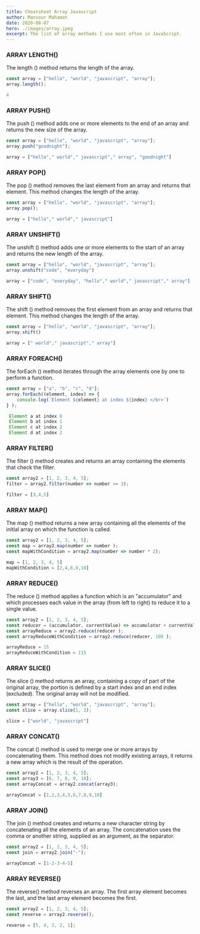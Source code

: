 ```yaml
---
title: Cheatsheet Array Javascript
author: Mansour Mahamat
date: 2020-08-07
hero: ./images/array.jpeg
excerpt: The list of array methods I use most often in JavaScript.
---
```


### ARRAY LENGTH()
The length () method returns the length of the array.
```javascript
const array = ["hello", "world", "javascript", "array"];
array.length();

4
```

### ARRAY PUSH()
The push () method adds one or more elements to the end of an array and returns the new size of the array.
```javascript
const array = ["hello", "world", "javascript", "array"];
array.push("goodnight");

array = ["hello"," world"," javascript"," array", "goodnight"]
```

### ARRAY POP()
The pop () method removes the last element from an array and returns that element. This method changes the length of the array.
```javascript
const array = ["hello", "world", "javascript", "array"];
array.pop();

array = ["hello"," world"," javascript"]
```

### ARRAY UNSHIFT()
The unshift () method adds one or more elements to the start of an array and returns the new length of the array.
```javascript
const array = ["hello", "world", "javascript", "array"];
array.unshift("code", "everyday")

array = ["code", "everyday", "hello"," world"," javascript"," array"]
```

### ARRAY SHIFT()
The shift () method removes the first element from an array and returns that element. This method changes the length of the array.
```javascript
const array = ["hello", "world", "javascript", "array"];
array.shift()

array = [" world"," javascript"," array"]
```

### ARRAY FOREACH()
The forEach () method iterates through the array elements one by one to perform a function.
```javascript
const array = ["a", "b", "c", "d"];
array.forEach((element, index) => {
    console.log(`Element ${element} at index ${index} </br>`)  
} );

 Element a at index 0
 Element b at index 1
 Element c at index 2
 Element d at index 2
```

### ARRAY  FILTER()
The filter () method creates and returns an array containing the elements that check the filter.
```javascript
const array2 = [1, 2, 3, 4, 5];
filter = array2.filter(number => number >= 3);

filter = [3,4,5]
```

### ARRAY MAP()
The map () method returns a new array containing all the elements of the initial array on which the function is called.
```javascript
const array2 = [1, 2, 3, 4, 5];
const map = array2.map(number => number );
const mapWithCondition = array2.map(number => number * 2);

map = [1, 2, 3, 4, 5]
mapWithCondition = [2,4,6,8,10]
```

### ARRAY REDUCE()
The reduce () method applies a function which is an "accumulator" and which processes each value in the array (from left to right) to reduce it to a single value.
```javascript
const array2 = [1, 2, 3, 4, 5];
const reducer = (accumulator, currentValue) => accumulator + currentValue;
const arrayReduce = array2.reduce(reducer );
const arrayReduceWithCondition = array2.reduce(reducer, 100 );

arrayReduce = 15
arrayReduceWithCondition = 115
```

### ARRAY SLICE()
The slice () method returns an array, containing a copy of part of the original array, the portion is defined by a start index and an end index (excluded). The original array will not be modified.
```javascript
const array = ["hello", "world", "javascript", "array"];
const slice = array.slice(1, 3);

slice = ["world", "javascript"]

```

### ARRAY CONCAT()
The concat () method is used to merge one or more arrays by concatenating them. This method does not modify existing arrays, it returns a new array which is the result of the operation.
```javascript
const array2 = [1, 2, 3, 4, 5];
const array3 = [6, 7, 8, 9, 10];
const arrayConcat = array2.concat(array3);

arrayConcat = [1,2,3,4,5,6,7,8,9,10]

```

### ARRAY JOIN()
The join () method creates and returns a new character string by concatenating all the elements of an array. The concatenation uses the comma or another string, supplied as an argument, as the separator.
```javascript
const array2 = [1, 2, 3, 4, 5];
const join = array2.join("-");

arrayConcat = [1-2-3-4-5]

```

### ARRAY REVERSE()
The reverse() method reverses an array. The first array element becomes the last, and the last array element becomes the first.
```javascript
const array2 = [1, 2, 3, 4, 5];
const reverse = array2.reverse();

reverse = [5, 4, 3, 2, 1];

```